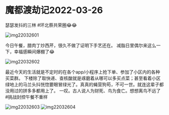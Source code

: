 # 魔都渡劫记2022-03-26

瑟瑟发抖的三林 #环北蔡共荣圈😂😂

<img decoding="async" src="https://i0.wp.com/s2.loli.net/2022/04/30/XbZ5kcNeBwfUSG2.jpg?w=640&#038;ssl=1" alt="img22032601" data-recalc-dims="1" /> 

今日午餐，腊肉丁炒西芹，很久不做了证明下手艺还在。 减脂日里偶尔来这么一下，幸福感瞬间爆棚了😂

<img decoding="async" src="https://i0.wp.com/s2.loli.net/2022/04/30/L8tBQqDxkZGU3sj.jpg?w=640&#038;ssl=1" alt="img22032602" data-recalc-dims="1" /> 

最近今天的生活就是不定时的在各个app/小程序上抢下单、参加了小区内的各种买菜群。 下楼除了取快递、查核酸就是琢磨着从哪可以多买点菜；甚至看着小区绿地上的马兰头抖恍惚要眼冒绿光了。真真的蝇营狗苟，不可一世。就连这辈子都没用过的拼多多都用上了。 一叹。古人说人为财死、鸟为食亡。想想离鸟不远了 #挑战封控午餐不重样

<img decoding="async" src="https://i0.wp.com/s2.loli.net/2022/04/30/Ss4BFjRiwHJKXT7.jpg?w=640&#038;ssl=1" alt="img22032603" data-recalc-dims="1" />  
<img decoding="async" src="https://i0.wp.com/s2.loli.net/2022/04/30/G8qbI7LYU9DeTEH.jpg?w=640&#038;ssl=1" alt="img22032604" data-recalc-dims="1" />
